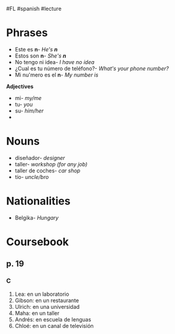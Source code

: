 #FL #spanish #lecture 

# Phrases
- Este es **n**- *He's **n***
- Estos son **n**- *She's **n***
- No tengo ni idea- *I have no idea*
- ¿Cual es tu número de teléfono?- *What's your phone number?*
- Mi nu'mero es el **n**- *My number is*

**Adjectives**
- mi- *my/me*
- tu- *you*
- su- *him/her*
- 

# Nouns
- diseñador- *designer*
- taller- *workshop (for any job)*
- taller de coches- *car shop*
- tío- *uncle/bro*

# Nationalities
- Belgika- *Hungary*

# Coursebook
## p. 19
### C
1. Lea: en un laboratorio
2. Gibson: en un restaurante
3. Ulrich: en una universidad
4. Maha: en un taller
5. Andrés: en escuela de lenguas
6. Chloé: en un canal de televisión